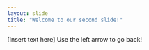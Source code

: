 ```yaml
---
layout: slide
title: "Welcome to our second slide!"
---
```

[Insert text here]
Use the left arrow to go back!
